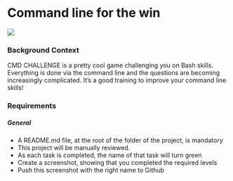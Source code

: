 <h1> Command line for the win </h1> 

<img src="https://s3.amazonaws.com/intranet-projects-files/holbertonschool-sysadmin_devops/324/06AChAO.png">

<h3> Background Context </h3> 

<p> CMD CHALLENGE is a pretty cool game challenging you on Bash skills. Everything is done via the command line and the questions are becoming increasingly complicated. It’s a good training to improve your command line skills! </p>


<h3> Requirements </h3> 

<h5> General </h5> 

<ul> 
	<li> A README.md file, at the root of the folder of the project, is mandatory
	<li> This project will be manually reviewed.
	<li> As each task is completed, the name of that task will turn green
	<li> Create a screenshot, showing that you completed the required levels
	<li> Push this screenshot with the right name to Github
</ul> 
